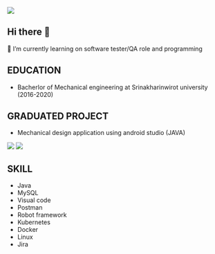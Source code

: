 ![](https://imgur.com/V4KhpUd!)

## Hi there 👋

🌱 I’m currently learning on software tester/QA role and programming

## EDUCATION
- Bacherlor of Mechanical engineering at Srinakharinwirot university (2016-2020)

## GRADUATED PROJECT
- Mechanical design application using android studio (JAVA)

![](https://i.imgur.com/wBUOXC3l.png) ![](https://i.imgur.com/2lUKfEwl.png)

## SKILL
- Java
- MySQL
- Visual code
- Postman
- Robot framework
- Kubernetes
- Docker
- Linux
- Jira
<!--
**Newphg/Newphg** is a ✨ _special_ ✨ repository because its `README.md` (this file) appears on your GitHub profile.

Here are some ideas to get you started:

- 🔭 I’m currently working on ...
- 🌱 I’m currently learning ...
- 👯 I’m looking to collaborate on ...
- 🤔 I’m looking for help with ...
- 💬 Ask me about ...
- 📫 How to reach me: ...
- 😄 Pronouns: ...
- ⚡ Fun fact: ...
-->
